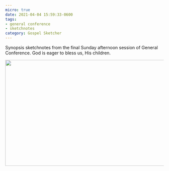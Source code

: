 ```yaml
---
micro: true
date: 2021-04-04 15:59:33-0600
tags:
- general conference
- sketchnotes
category: Gospel Sketcher
---
```


Synopsis sketchnotes from the final Sunday afternoon session of General Conference. God is eager to bless us, His children.

<img src="https://www.gospelsketcher.org/uploads/2021/4e9b3e33d6.jpg" width="600" height="337" alt="" />